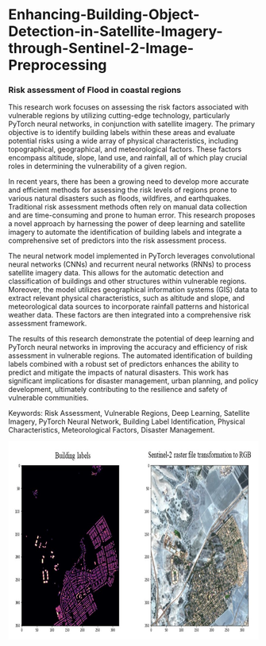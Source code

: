 # Enhancing-Building-Object-Detection-in-Satellite-Imagery-through-Sentinel-2-Image-Preprocessing
### Risk assessment of Flood in coastal regions
This research work focuses on assessing the risk factors associated with vulnerable regions by utilizing cutting-edge technology, particularly PyTorch neural networks, in conjunction with satellite imagery. The primary objective is to identify building labels within these areas and evaluate potential risks using a wide array of physical characteristics, including topographical, geographical, and meteorological factors. These factors encompass altitude, slope, land use, and rainfall, all of which play crucial roles in determining the vulnerability of a given region.

In recent years, there has been a growing need to develop more accurate and efficient methods for assessing the risk levels of regions prone to various natural disasters such as floods, wildfires, and earthquakes. Traditional risk assessment methods often rely on manual data collection and are time-consuming and prone to human error. This research proposes a novel approach by harnessing the power of deep learning and satellite imagery to automate the identification of building labels and integrate a comprehensive set of predictors into the risk assessment process.

The neural network model implemented in PyTorch leverages convolutional neural networks (CNNs) and recurrent neural networks (RNNs) to process satellite imagery data. This allows for the automatic detection and classification of buildings and other structures within vulnerable regions. Moreover, the model utilizes geographical information systems (GIS) data to extract relevant physical characteristics, such as altitude and slope, and meteorological data sources to incorporate rainfall patterns and historical weather data. These factors are then integrated into a comprehensive risk assessment framework.

The results of this research demonstrate the potential of deep learning and PyTorch neural networks in improving the accuracy and efficiency of risk assessment in vulnerable regions. The automated identification of building labels combined with a robust set of predictors enhances the ability to predict and mitigate the impacts of natural disasters. This work has significant implications for disaster management, urban planning, and policy development, ultimately contributing to the resilience and safety of vulnerable communities.

Keywords: Risk Assessment, Vulnerable Regions, Deep Learning, Satellite Imagery, PyTorch Neural Network, Building Label Identification, Physical Characteristics, Meteorological Factors, Disaster Management.

<img src="https://github.com/sagarlimbu0/Enhancing-Building-Object-Detection-in-Satellite-Imagery-through-Sentinel-2-Image-Preprocessing/blob/main/data/screenshots/image_preprocessing.jpg" alt="Google Colab" width="800" height="400">
